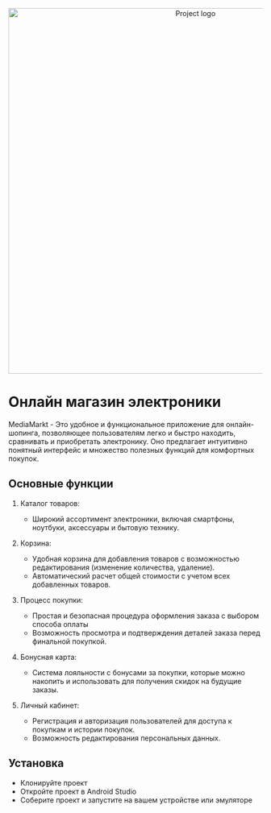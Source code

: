 <p align="center">
      <img src="https://i.ibb.co/HKJdByh/Group-1.png" alt="Project logo" width="726">
</p>

# Онлайн магазин электроники

MediaMarkt - Это удобное и функциональное приложение для онлайн-шопинга, позволяющее пользователям легко и быстро находить, сравнивать и приобретать электронику. Оно предлагает интуитивно понятный интерфейс и множество полезных функций для комфортных покупок.

## Основные функции

1. Каталог товаров: 
   - Широкий ассортимент электроники, включая смартфоны, ноутбуки, аксессуары и бытовую технику.

2. Корзина:
   - Удобная корзина для добавления товаров с возможностью редактирования (изменение количества, удаление).
   - Автоматический расчет общей стоимости с учетом всех добавленных товаров.

3. Процесс покупки:
   - Простая и безопасная процедура оформления заказа с выбором способа оплаты
   - Возможность просмотра и подтверждения деталей заказа перед финальной покупкой.

4. Бонусная карта:
   - Система лояльности с бонусами за покупки, которые можно накопить и использовать для получения скидок на будущие заказы.

5. Личный кабинет:
   - Регистрация и авторизация пользователей для доступа к покупкам и истории покупок.
   - Возможность редактирования персональных данных.

## Установка
 - Клонируйте проект
 - Откройте проект в Android Studio
 - Соберите проект и запустите на вашем устройстве или эмуляторе
